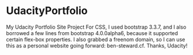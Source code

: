 # UdacityPortfolio
My Udacity Portfolio Site Project
For CSS, I used bootstrap 3.3.7, and I also borrowed a few lines from bootstrap 4.0.0alpha6, because it supported certain flex-box properties.
I also grabbed a freenom domain, so I can use this as a personal website going forward: ben-steward.cf. Thanks, Udacity!
